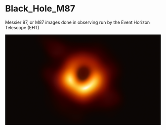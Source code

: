 # Black_Hole_M87
Messier 87, or M87 images done in observing run by the Event Horizon Telescope (EHT)

![Alt text](https://raw.githubusercontent.com/himanshuxd/Black_Hole_M87/master/20190410-78m-800x466.png "M87")
